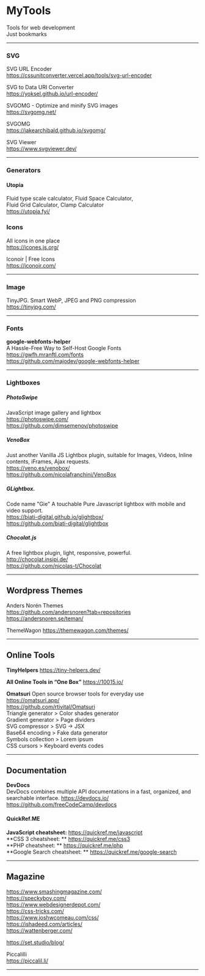 # MyTools
 Tools for web development  
 Just bookmarks  
 
 ----------
 
 ### SVG
 
SVG URL Encoder  
https://cssunitconverter.vercel.app/tools/svg-url-encoder  

 
 SVG to Data URI Converter  
 https://yoksel.github.io/url-encoder/  
 
 SVGOMG - Optimize and minify SVG images  
 https://svgomg.net/
 
 SVGOMG  
 https://jakearchibald.github.io/svgomg/
 
 SVG Viewer  
 https://www.svgviewer.dev/
 
 ----------
 
### Generators

#### Utopia  
Fluid type scale calculator, Fluid Space Calculator,  
Fluid Grid Calculator,  Clamp Calculator  
https://utopia.fyi/  


 
### Icons

All icons in one place  
https://icones.js.org/  

Iconoir | Free Icons  
https://iconoir.com/

----------

### Image

TinyJPG. Smart WebP, JPEG and PNG compression  
https://tinyjpg.com/

----------

### Fonts

**google-webfonts-helper**  
A Hassle-Free Way to Self-Host Google Fonts  
https://gwfh.mranftl.com/fonts  
https://github.com/majodev/google-webfonts-helper  

----------

### Lightboxes

##### PhotoSwipe
JavaScript image gallery and lightbox  
https://photoswipe.com/  
https://github.com/dimsemenov/photoswipe  

##### VenoBox
Just another Vanilla JS Lightbox plugin, suitable for Images, Videos, Inline contents, iFrames, Ajax requests.  
https://veno.es/venobox/  
https://github.com/nicolafranchini/VenoBox  

##### GLightbox.
Code name "Gie" A touchable Pure Javascript lightbox with mobile and video support.  
https://biati-digital.github.io/glightbox/  
https://github.com/biati-digital/glightbox  

##### Chocolat.js
A free lightbox plugin, light, responsive, powerful.  
http://chocolat.insipi.de/  
https://github.com/nicolas-t/Chocolat  


----------

## Wordpress Themes
Anders Norén Themes  
https://github.com/andersnoren?tab=repositories  
https://andersnoren.se/teman/

ThemeWagon
https://themewagon.com/themes/

----------

## Online Tools

**TinyHelpers**
https://tiny-helpers.dev/  

**All Online Tools in “One Box”**
https://10015.io/  

**Omatsuri**
Open source browser tools for everyday use  
https://omatsuri.app/  
https://github.com/rtivital/Omatsuri  
Triangle generator > Color shades generator  
Gradient generator > Page dividers  
SVG compressor >  SVG → JSX  
Base64 encoding >  Fake data generator  
Symbols collection >  Lorem ipsum  
CSS cursors >  Keyboard events codes  

----------

## Documentation

**DevDocs**  
DevDocs combines multiple API documentations in a fast, organized, and searchable interface.
https://devdocs.io/  
https://github.com/freeCodeCamp/devdocs  

#### QuickRef.ME
**JavaScript cheatsheet:** https://quickref.me/javascript  
**CSS 3 cheatsheet: ** https://quickref.me/css3  
**PHP cheatsheet: ** https://quickref.me/php  
**Google Search cheatsheet: ** https://quickref.me/google-search  

----------

 ## Magazine
https://www.smashingmagazine.com/  
https://speckyboy.com/  
https://www.webdesignerdepot.com/  
https://css-tricks.com/  
https://www.joshwcomeau.com/css/  
https://ishadeed.com/articles/  
https://wattenberger.com/  

https://set.studio/blog/  

Piccalilli  
https://piccalil.li/  


----------

